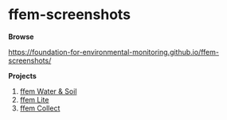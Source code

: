 # ffem-screenshots

**Browse**

https://foundation-for-environmental-monitoring.github.io/ffem-screenshots/


**Projects**
1. [ffem Water & Soil](https://github.com/foundation-for-environmental-monitoring/ffem-app)
1. [ffem Lite](https://github.com/foundation-for-environmental-monitoring/ffem-lite)
1. [ffem Collect](https://github.com/foundation-for-environmental-monitoring/ffem-collect)
